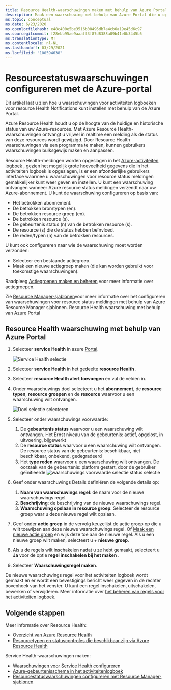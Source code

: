 ```yaml
---
title: Resource Health-waarschuwingen maken met behulp van Azure Portal
description: Maak een waarschuwing met behulp van Azure Portal die u op de hoogte stelt wanneer uw Azure-resources niet meer beschikbaar zijn.
ms.topic: conceptual
ms.date: 6/23/2020
ms.openlocfilehash: e48c400e5be3516b08496db7a4cb6a19e45d6c97
ms.sourcegitcommit: f28ebb95ae9aaaff3f87d8388a09b41e0b3445b5
ms.translationtype: MT
ms.contentlocale: nl-NL
ms.lasthandoff: 03/29/2021
ms.locfileid: "100594638"
---
```

# <a name="configure-resource-health-alerts-using-azure-portal"></a>Resourcestatuswaarschuwingen configureren met de Azure-portal

Dit artikel laat u zien hoe u waarschuwingen voor activiteiten logboeken voor resource Health Notifications kunt instellen met behulp van de Azure Portal.

Azure Resource Health houdt u op de hoogte van de huidige en historische status van uw Azure-resources. Met Azure Resource Health-waarschuwingen ontvangt u vrijwel in realtime een melding als de status van deze resources wordt gewijzigd. Door Resource Health waarschuwingen via een programma te maken, kunnen gebruikers waarschuwingen bulksgewijs maken en aanpassen.

Resource Health-meldingen worden opgeslagen in het [Azure-activiteiten logboek](../azure-monitor/essentials/platform-logs-overview.md) , gezien het mogelijk grote hoeveelheid gegevens die in het activiteiten logboek is opgeslagen, is er een afzonderlijke gebruikers interface waarmee u waarschuwingen voor resource status meldingen gemakkelijker kunt weer geven en instellen.
U kunt een waarschuwing ontvangen wanneer Azure resource status meldingen verzendt naar uw Azure-abonnement. U kunt de waarschuwing configureren op basis van:

* Het betrokken abonnement.
* De betrokken bron/typen (en).
* De betrokken resource groep (en).
* De betrokken resource (s).
* De gebeurtenis status (n) van de betrokken resource (s).
* De resource (s) die de status hebben beïnvloed.
* De reden/typen (n) van de betrokken resources.

U kunt ook configureren naar wie de waarschuwing moet worden verzonden:

* Selecteer een bestaande actiegroep.
* Maak een nieuwe actiegroep maken (die kan worden gebruikt voor toekomstige waarschuwingen).

Raadpleeg [Actiegroepen maken en beheren](../azure-monitor/alerts/action-groups.md) voor meer informatie over actiegroepen.

Zie [Resource Manager-sjablonen](./resource-health-alert-arm-template-guide.md)voor meer informatie over het configureren van waarschuwingen voor resource status meldingen met behulp van Azure Resource Manager sjablonen.
Resource Health waarschuwing met behulp van Azure Portal

## <a name="resource-health-alert-using-azure-portal"></a>Resource Health waarschuwing met behulp van Azure Portal

1. Selecteer **service Health** in azure [Portal](https://portal.azure.com/).

    ![Service Health selectie](./media/resource-health-alert-monitor-guide/service-health-selection.png)
2. Selecteer **service Health** in het gedeelte **resource Health** .
3. Selecteer **resource Health alert toevoegen** en vul de velden in.
4. Onder waarschuwings doel selecteert u het **abonnement**, de **resource typen**, **resource groepen** en de **resource** waarvoor u een waarschuwing wilt ontvangen.

    ![Doel selectie selecteren](./media/resource-health-alert-monitor-guide/alert-target.png)

5. Selecteer onder waarschuwings voorwaarde:
    1. De **gebeurtenis status** waarvoor u een waarschuwing wilt ontvangen. Het Ernst niveau van de gebeurtenis: actief, opgelost, in uitvoering, bijgewerkt
    2. De **resource status** waarvoor u een waarschuwing wilt ontvangen. De resource status van de gebeurtenis: beschikbaar, niet beschikbaar, onbekend, gedegradeerd
    3. Het **type reden** waarvoor u een waarschuwing wilt ontvangen. De oorzaak van de gebeurtenis: platform gestart, door de gebruiker geïnitieerde ![ waarschuwings voorwaarde selectie status selectie](./media/resource-health-alert-monitor-guide/alert-condition.png)
6. Geef onder waarschuwings Details definiëren de volgende details op:
    1. **Naam van waarschuwings regel**: de naam voor de nieuwe waarschuwings regel.
    2. **Beschrijving**: de beschrijving van de nieuwe waarschuwings regel.
    3. **Waarschuwing opslaan in resource groep**: Selecteer de resource groep waar u deze nieuwe regel wilt opslaan.
7. Geef onder **actie groep** in de vervolg keuzelijst de actie groep op die u wilt toewijzen aan deze nieuwe waarschuwings regel. Of [Maak een nieuwe actie groep](../azure-monitor/alerts/action-groups.md) en wijs deze toe aan de nieuwe regel. Als u een nieuwe groep wilt maken, selecteert u + **nieuwe groep**.
8. Als u de regels wilt inschakelen nadat u ze hebt gemaakt, selecteert u **Ja** voor de optie **regel inschakelen bij het maken** .
9. Selecteer **Waarschuwingsregel maken**.

De nieuwe waarschuwings regel voor het activiteiten logboek wordt gemaakt en er wordt een bevestigings bericht weer gegeven in de rechter bovenhoek van het venster.
U kunt een regel inschakelen, uitschakelen, bewerken of verwijderen. Meer informatie over [het beheren van regels voor het activiteiten logboek](../azure-monitor/alerts/alerts-activity-log.md#view-and-manage-in-the-azure-portal).

## <a name="next-steps"></a>Volgende stappen

Meer informatie over Resource Health:

* [Overzicht van Azure Resource Health](Resource-health-overview.md)
* [Resourcetypen en statuscontroles die beschikbaar zijn via Azure Resource Health](resource-health-checks-resource-types.md)

Service Health-waarschuwingen maken:

* [Waarschuwingen voor Service Health configureren](./alerts-activity-log-service-notifications-portal.md) 
* [Azure-gebeurtenisschema in het activiteitenlogboek](../azure-monitor/essentials/activity-log-schema.md)
* [Resourcestatuswaarschuwingen configureren met Resource Manager-sjablonen](./resource-health-alert-arm-template-guide.md)
